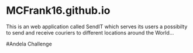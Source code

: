 # MCFrank16.github.io


This is an web application called SendIT which serves its users a possibilty to send and receive couriers to 
different locations around the World...

#Andela Challenge